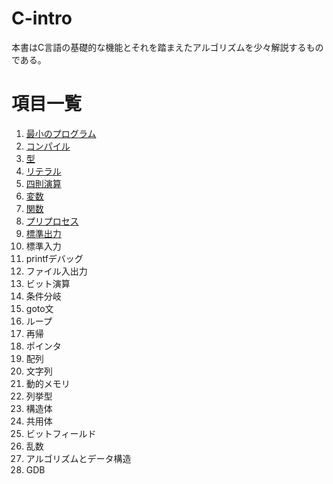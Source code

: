 # C-intro

本書はC言語の基礎的な機能とそれを踏まえたアルゴリズムを少々解説するものである。

# 項目一覧

1. [最小のプログラム](entity/01_minimum-program.md)
2. [コンパイル](entity/02_compile.md)
3. [型](entity/03_type.md)
4. [リテラル](entity/04_literal.md)
5. [四則演算](entity/05_operation.md)
6. [変数](entity/06_variable.md)
7. [関数](entity/07_function.md)
8. [プリプロセス](entity/08_preprocess.md)
9. [標準出力](entity/09_stdout.md)
10. 標準入力
11. printfデバッグ
12. ファイル入出力
13. ビット演算
14. 条件分岐
15. goto文
16. ループ
17. 再帰
18. ポインタ
19. 配列
20. 文字列
21. 動的メモリ
22. 列挙型
23. 構造体
24. 共用体
25. ビットフィールド
26. 乱数
27. アルゴリズムとデータ構造
28. GDB
